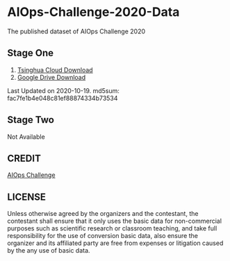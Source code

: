 # AIOps-Challenge-2020-Data
The published dataset of AIOps Challenge 2020

## Stage One

1. [Tsinghua Cloud Download](https://cloud.tsinghua.edu.cn/f/c1ea3426ce444bc9baae/)
2. [Google Drive Download](https://drive.google.com/file/d/1nkEsD1g7THm_T58KwUQZ7o-b174fdx-n/view?usp=sharing)

Last Updated on 2020-10-19. md5sum: fac7fe1b4e048c81ef88874334b73534

## Stage Two

Not Available 

## CREDIT
[AIOps Challenge](http://iops.ai)

## LICENSE
Unless otherwise agreed by the organizers and the contestant, the contestant shall ensure that it only uses the basic data for non-commercial purposes such as scientific research or classroom teaching, and take full responsibility for the use of conversion basic data, also ensure the organizer and its affiliated party are free from expenses or litigation caused by the any use of basic data.
